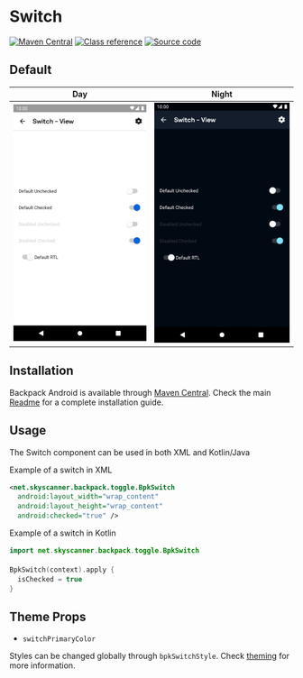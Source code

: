 # Switch

[![Maven Central](https://img.shields.io/maven-central/v/net.skyscanner.backpack/backpack-android)](https://search.maven.org/artifact/net.skyscanner.backpack/backpack-android)
[![Class reference](https://img.shields.io/badge/Class%20reference-Android-blue)](https://backpack.github.io/android/Backpack/net.skyscanner.backpack.switch)
[![Source code](https://img.shields.io/badge/Source%20code-GitHub-lightgrey)](https://github.com/Skyscanner/backpack-android/tree/main/Backpack/src/main/java/net/skyscanner/backpack/switch)

## Default

| Day | Night |
| --- | --- |
| <img src="https://raw.githubusercontent.com/Skyscanner/backpack-android/main/docs/view/Switch/screenshots/default.png" alt="Switch component" width="375" /> |<img src="https://raw.githubusercontent.com/Skyscanner/backpack-android/main/docs/view/Switch/screenshots/default_dm.png" alt="Switch component - dark mode" width="375" /> |

## Installation

Backpack Android is available through [Maven Central](https://search.maven.org/artifact/net.skyscanner.backpack/backpack-android). Check the main [Readme](https://github.com/skyscanner/backpack-android#installation) for a complete installation guide.

## Usage

The Switch component can be used in both XML and Kotlin/Java

Example of a switch in XML

```xml
<net.skyscanner.backpack.toggle.BpkSwitch
  android:layout_width="wrap_content"
  android:layout_height="wrap_content"
  android:checked="true" />
```

Example of a switch in Kotlin

```Kotlin
import net.skyscanner.backpack.toggle.BpkSwitch

BpkSwitch(context).apply {
  isChecked = true
}
```

## Theme Props

- `switchPrimaryColor`

Styles can be changed globally through `bpkSwitchStyle`. Check [theming](https://github.com/Skyscanner/backpack-android/blob/main/docs/view/THEMING.md) for more information.


